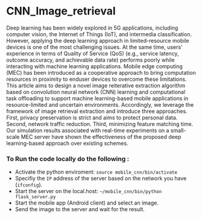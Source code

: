 # CNN_Image_retrieval
Deep learning has been widely explored in 5G applications, including computer vision, the Internet of Things (IoT), and intermedia classification. However, applying the deep learning approach in limited-resource mobile devices is one of the most challenging issues. At the same time, users’ experience in terms of Quality of Service (QoS) (e.g., service latency, outcome accuracy, and achievable data rate) performs poorly while interacting with machine learning applications. Mobile edge computing (MEC) has been introduced as a cooperative approach to bring computation resources in proximity to enduser devices to overcome these limitations. This article aims to design a novel image reiterative extraction algorithm based on convolution neural network (CNN) learning and computational task offloading to support machine learning-based mobile applications in resource-limited and uncertain environments. Accordingly, we leverage the framework of image retrieval extraction and introduce three approaches. First, privacy preservation is strict and aims to protect personal data. Second, network traffic reduction. Third, minimizing feature matching time. Our simulation results associated with real-time experiments on a small-scale MEC server have shown the effectiveness of the proposed deep learning-based approach over existing schemes. 

### To Run the code locally do the following :

* Activate the python enviroment:  `source mobile_cnn/bin/activate`
* Specifiy the `IP` address of the server based on the network you have (`ifconfig`). 
* Start the server on the local.host: `~/mobile_cnn/bin/python flask_server.py`
* Start the mobile app (Android client) and select an image.
* Send the image to the server and wait for the result. 
